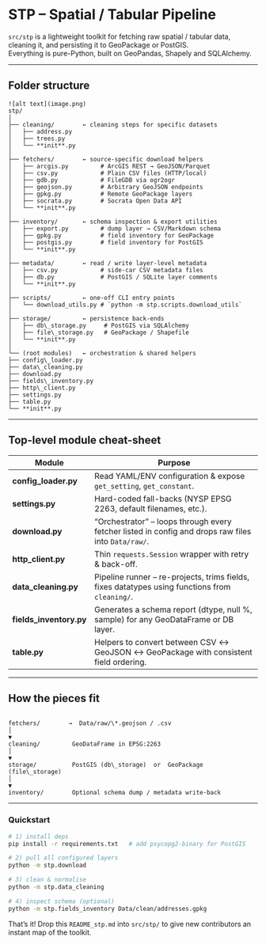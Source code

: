 # STP – Spatial / Tabular Pipeline

`src/stp` is a lightweight toolkit for fetching raw spatial / tabular data,
cleaning it, and persisting it to GeoPackage or PostGIS.  
Everything is pure-Python, built on GeoPandas, Shapely and SQLAlchemy.

---

## Folder structure

```
![alt text](image.png)
stp/
│
├── cleaning/        ← cleaning steps for specific datasets
│   ├── address.py
│   ├── trees.py
│   └── **init**.py
│
├── fetchers/        ← source-specific download helpers
│   ├── arcgis.py         # ArcGIS REST → GeoJSON/Parquet
│   ├── csv.py            # Plain CSV files (HTTP/local)
│   ├── gdb.py            # FileGDB via ogr2ogr
│   ├── geojson.py        # Arbitrary GeoJSON endpoints
│   ├── gpkg.py           # Remote GeoPackage layers
│   ├── socrata.py        # Socrata Open Data API
│   └── **init**.py
│
├── inventory/       ← schema inspection & export utilities
│   ├── export.py         # dump layer → CSV/Markdown schema
│   ├── gpkg.py           # field inventory for GeoPackage
│   ├── postgis.py        # field inventory for PostGIS
│   └── **init**.py
│
├── metadata/        ← read / write layer-level metadata
│   ├── csv.py            # side-car CSV metadata files
│   ├── db.py             # PostGIS / SQLite layer comments
│   └── **init**.py
│
├── scripts/         ← one-off CLI entry points
│   └── download_utils.py # `python -m stp.scripts.download_utils`
│
├── storage/         ← persistence back-ends
│   ├── db\_storage.py     # PostGIS via SQLAlchemy
│   ├── file\_storage.py   # GeoPackage / Shapefile
│   └── **init**.py
│
└── (root modules)   ← orchestration & shared helpers
├── config\_loader.py
├── data\_cleaning.py
├── download.py
├── fields\_inventory.py
├── http\_client.py
├── settings.py
├── table.py
└── **init**.py

```

---

## Top-level module cheat-sheet

| Module | Purpose |
|--------|---------|
| **config_loader.py** | Read YAML/ENV configuration & expose `get_setting`, `get_constant`. |
| **settings.py** | Hard-coded fall-backs (NYSP EPSG 2263, default filenames, etc.). |
| **download.py** | “Orchestrator” – loops through every fetcher listed in config and drops raw files into `Data/raw/`. |
| **http_client.py** | Thin `requests.Session` wrapper with retry & back-off. |
| **data_cleaning.py** | Pipeline runner – re-projects, trims fields, fixes datatypes using functions from `cleaning/`. |
| **fields_inventory.py** | Generates a schema report (dtype, null %, sample) for any GeoDataFrame or DB layer. |
| **table.py** | Helpers to convert between CSV ↔ GeoJSON ↔ GeoPackage with consistent field ordering. |

---

## How the pieces fit

```

fetchers/        →  Data/raw/\*.geojson / .csv
│
▼
cleaning/         GeoDataFrame in EPSG:2263
│
▼
storage/          PostGIS (db\_storage)  or  GeoPackage (file\_storage)
│
▼
inventory/        Optional schema dump / metadata write-back

````

---

### Quickstart

```bash
# 1) install deps
pip install -r requirements.txt   # add psycopg2-binary for PostGIS

# 2) pull all configured layers
python -m stp.download

# 3) clean & normalise
python -m stp.data_cleaning

# 4) inspect schema (optional)
python -m stp.fields_inventory Data/clean/addresses.gpkg
````

That’s it!
Drop this `README_stp.md` into `src/stp/` to give new contributors an instant
map of the toolkit.
